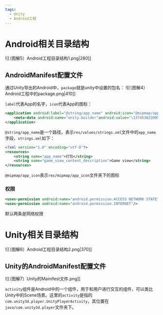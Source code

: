 ```yaml
---
tags:
  - Unity
  - Android工程
---
```


# Android相关目录结构
![[（图解5）Android工程目录结构1.png|280]]
## AndroidManifest配置文件

通过Unity导出的Android中，`package`就是unity中设置的包名：
![[（图解4）Android工程中的package.png|410]]

`label`代表App的名字，`icon`代表App的图标：
```XML
<application android:label="@string/app_name" android:icon="@mipmap/app_icon">
	<meta-data android:name="unity.builder"android:value="\1374536239054"/>
</application>
```
`@string/app_name`是一个路径，表示`res/values/strings.xml`文件中的`app_name`字段，`strings.xml`如下：
```xml
<?xml version="1.0" encoding="utf-8"?>
<resources>
	<string name="app_name">打包</string>
	<string name="game_view_content_description">Game view</string>
</resources>
```

`@mipmap/app_icon`表示`res/mipmap/app_icon`文件夹下的图标

### 权限

```XML
<uses-permission android:name="android.permission.ACCESS NETWORK STATE"/>
<uses-permission android:name="android.permission.INTERNET"/>
```
默认两条是网络权限

# Unity相关目录结构
![[（图解6）Android工程目录结构2.png|370]]

## Unity的AndroidManifest配置文件

![[（图解7）Unity的Mainifest文件.png]]

`activity`组件是Android中的一个组件，用于和用户进行交互的组件，可以类比Unity中的Scene场景。这里的`activity`是指的`com.unity3d.player.UnityPlayerActivity`，其位置在`java/com.unity3d.player`文件夹下。

